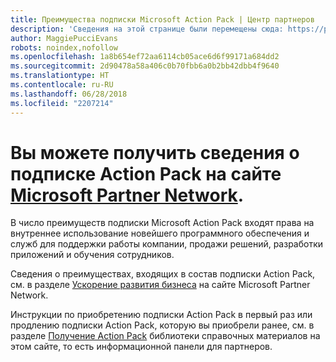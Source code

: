 ```yaml
---
title: Преимущества подписки Microsoft Action Pack | Центр партнеров
description: 'Сведения на этой странице были перемещены сюда: https://partner.microsoft.com/membership/internal-use-software.'
author: MaggiePucciEvans
robots: noindex,nofollow
ms.openlocfilehash: 1a8b654ef72aa6114cb05ace6d6f99171a684dd2
ms.sourcegitcommit: 2d90478a58a406c0b70fbb6a0b2bb42dbb4f9640
ms.translationtype: HT
ms.contentlocale: ru-RU
ms.lasthandoff: 06/28/2018
ms.locfileid: "2207214"
---
```

# <a name="get-action-pack-subscription-details-on-the-microsoft-partner-networkhttpspartnermicrosoftcommembershipinternal-use-software-site"></a>Вы можете получить сведения о подписке Action Pack на сайте [Microsoft Partner Network](https://partner.microsoft.com/membership/internal-use-software). 

В число преимуществ подписки Microsoft Action Pack входят права на внутреннее использование новейшего программного обеспечения и служб для поддержки работы компании, продажи решений, разработки приложений и обучения сотрудников.

Сведения о преимуществах, входящих в состав подписки Action Pack, см. в разделе [Ускорение развития бизнеса](https://partner.microsoft.com/membership/internal-use-software) на сайте Microsoft Partner Network.   

Инструкции по приобретению подписки Action Pack в первый раз или продлению подписки Action Pack, которую вы приобрели ранее, см. в разделе [Получение Action Pack](mpn-get-action-pack.md) библиотеки справочных материалов на этом сайте, то есть информационной панели для партнеров.


